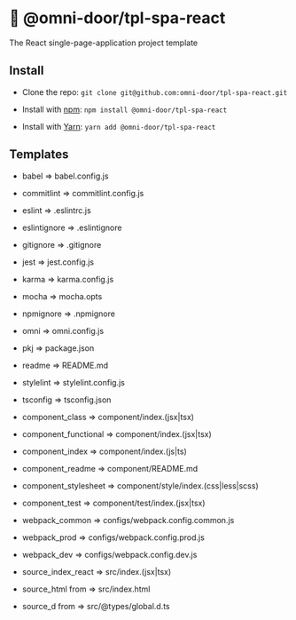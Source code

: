 # 🐸 @omni-door/tpl-spa-react
The React single-page-application project template

## Install
* Clone the repo: `git clone git@github.com:omni-door/tpl-spa-react.git`

* Install with [npm](https://www.npmjs.com/package/@omni-door/tpl-spa-react): `npm install @omni-door/tpl-spa-react`

* Install with [Yarn](https://yarnpkg.com/en/package/@omni-door/tpl-spa-react): `yarn add @omni-door/tpl-spa-react`

## Templates
- babel => babel.config.js

- commitlint => commitlint.config.js

- eslint => .eslintrc.js

- eslintignore => .eslintignore

- gitignore => .gitignore

- jest => jest.config.js

- karma => karma.config.js

- mocha => mocha.opts

- npmignore => .npmignore

- omni => omni.config.js

- pkj => package.json

- readme => README.md

- stylelint => stylelint.config.js

- tsconfig => tsconfig.json

- component_class => component/index.(jsx|tsx)

- component_functional => component/index.(jsx|tsx)

- component_index => component/index.(js|ts)

- component_readme => component/README.md

- component_stylesheet => component/style/index.(css|less|scss)

- component_test => component/test/index.(jsx|tsx)

- webpack_common => configs/webpack.config.common.js

- webpack_prod => configs/webpack.config.prod.js

- webpack_dev => configs/webpack.config.dev.js

- source_index_react => src/index.(jsx|tsx)

- source_html from => src/index.html

- source_d from => src/@types/global.d.ts